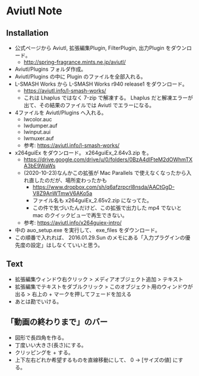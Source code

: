 Aviutl Note
===

## Installation

- 公式ページから Aviutl, 拡張編集Plugin, FilterPlugin, 出力Plugin をダウンロード。
    - http://spring-fragrance.mints.ne.jp/aviutl/
- Aviutl/Plugins フォルダ作成。
- Aviutl/Plugins の中に Plugin のファイルを全部入れる。
- L-SMASH Works から L-SMASH Works r940 release1 をダウンロード。
    - https://aviutl.info/l-smash-works/
    - これは Lhaplus ではなく 7-zip で解凍する。 Lhaplus だと解凍エラーが出て、その結果のファイルでは Aviutl でエラーになる。
- 4ファイルを Aviutl/Plugins へ入れる。
    - lwcolor.auc
    - lwdumper.auf
    - lwinput.aui
    - lwmuxer.auf
    - 参考: https://aviutl.info/l-smash-works/
- x264guiEx をダウンロード。 x264guiEx_2.64v3.zip を。
    - https://drive.google.com/drive/u/0/folders/0BzA4dIFteM2dOWhmTXA3bE9WaWs
    - (2020-10-23)なんかこの拡張が Mac Parallels で使えなくなったから入れ直したのだが、場所変わったかも
        - https://www.dropbox.com/sh/q6afzrpcrl8nsda/AACtGgD-V8Z9AnWTmwV6AKo5a
        - ファイル名も x264guiEx_2.65v2.zip になってた。
        - この件で気づいたんだけど、この拡張で出力した mp4 でないと mac のクイックビューで再生できない。
    - 参考: https://aviutl.info/x264guiex-intro/
- 中の auo_setup.exe を実行して、 exe_files をダウンロード。
- この順番で入れれば、 2016.01.29.Sun のメモにある「入力プラグインの優先度の設定」はしなくていいと思う。

## Text

- 拡張編集ウィンドウ右クリック > メディアオブジェクト追加 > テキスト
- 拡張編集でテキストをダブルクリック > このオブジェクト用のウィンドウが出る > 右上の + マークを押してフェードを加える
- あとは勘でいける。

## 「動画の終わりまで」のバー

- 図形で長四角を作る。
- 丁度いい大きさ(長さ)にする。
- クリッピングを + する。
- 上下左右どれか希望するものを直線移動にして、 0 -> [サイズの値] にする。
